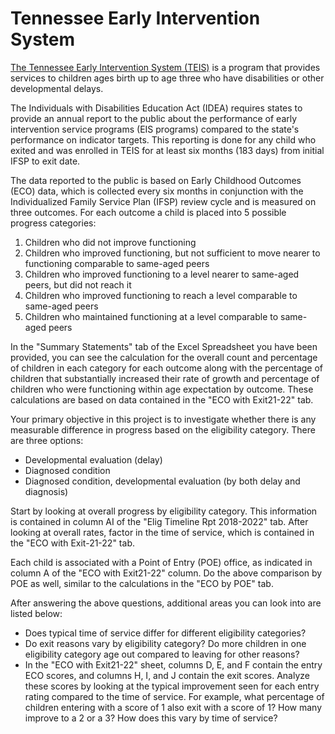 # Tennessee Early Intervention System

[The Tennessee Early Intervention System (TEIS)](https://www.tn.gov/didd/for-consumers/tennessee-early-intervention-system-teis.html) is a program that provides services to children ages birth up to age three who have disabilities or other developmental delays.

The Individuals with Disabilities Education Act (IDEA) requires states to provide an annual report to the public about the performance of early intervention service programs (EIS programs) compared to the state's performance on indicator targets. This reporting is done for any child who exited and was enrolled in TEIS for at least six months (183 days) from initial IFSP to exit date.

The data reported to the public is based on Early Childhood Outcomes (ECO) data, which is collected every six months in conjunction with the Individualized Family Service Plan (IFSP) review cycle and is measured on three outcomes. For each outcome a child is placed into 5 possible progress categories:
1. Children who did not improve functioning
2. Children who improved functioning, but not sufficient to move nearer to functioning comparable to same-aged peers
3. Children who improved functioning to a level nearer to same-aged peers, but did not reach it
4. Children who improved functioning to reach a level comparable to same-aged peers
5. Children who maintained functioning at a level comparable to same-aged peers

In the "Summary Statements" tab of the Excel Spreadsheet you have been provided, you can see the calculation for the overall count and percentage of children in each category for each outcome along with the percentage of children that substantially increased their rate of growth and percentage of children who were functioning within age expectation by outcome. These calculations are based on data contained in the "ECO with Exit21-22" tab.

Your primary objective in this project is to investigate whether there is any measurable difference in progress based on the eligibility category. There are three options:
* Developmental evaluation (delay)
* Diagnosed condition
* Diagnosed condition, developmental evaluation (by both delay and diagnosis)

Start by looking at overall progress by eligibility category. This information is contained in column AI of the "Elig Timeline Rpt 2018-2022" tab. After looking at overall rates, factor in the time of service, which is contained in the "ECO with Exit-21-22" tab.

Each child is associated with a Point of Entry (POE) office, as indicated in column A of the "ECO with Exit21-22" column. Do the above comparison by POE as well, similar to the calculations in the "ECO by POE" tab.

After answering the above questions, additional areas you can look into are listed below: 
* Does typical time of service differ for different eligibility categories?
* Do exit reasons vary by eligibility category? Do more children in one eligibility category age out compared to leaving for other reasons?
* In the "ECO with Exit21-22" sheet, columns D, E, and F contain the entry ECO scores, and columns H, I, and J contain the exit scores. Analyze these scores by looking at the typical improvement seen for each entry rating compared to the time of service. For example, what percentage of children entering with a score of 1 also exit with a score of 1? How many improve to a 2 or a 3? How does this vary by time of service? 